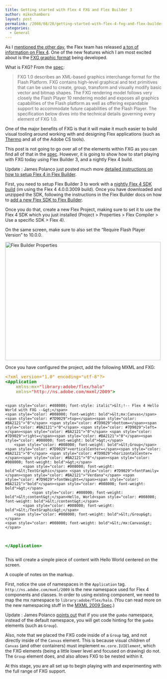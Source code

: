 ```yaml
---
title: Getting started with Flex 4 FXG and Flex Builder 3
author: mikechambers
layout: post
permalink: /2008/08/28/getting-started-with-flex-4-fxg-and-flex-builder-3/
categories:
  - General
---
```



As I [mentioned the other day][1], the Flex team has released [a ton of information on Flex 4][1]. One of the new features which I am most excited about is the [FXG graphic format][2] being developed.  
<!--more-->

  
What is FXG? From the [spec][2]:

> FXG 1.0 describes an XML-based graphics interchange format for the Flash Platform. FXG contains high-level graphical and text primitives that can be used to create, group, transform and visually modify basic vector and bitmap shapes. The FXG rendering model follows very closely the Flash Player 10 rendering model and exposes all graphics capabilities of the Flash platform as well as offering expandable support to accommodate future capabilities of the Flash Player. The specification below dives into the technical details governing every element of FXG 1.0.

One of the major benefits of FXG is that it will make it much easier to build visual tooling around working with and designing Flex applications (such as [Thermo][3] and all of the Adobe CS tools).

This post is not going to go over all of the elements within FXG as you can find all of that in the [spec][2]. However, it is going to show how to start playing with FXG today using Flex Builder 3, and a nightly Flex 4 build.

Update : James Polanco just posted much more [detailed instructions on how to setup Flex 4 in Flex Builder][4].

First, you need to setup Flex Builder 3 to work with a [nightly Flex 4 SDK build][5] (im using the Flex 4 4.0.0.3009 build). Once you have downloaded and unzipped the SDK, following the instructions in the Flex Builder docs on how to [add a new Flex SDK to Flex Builder][6].

Once you do that, create a new Flex Project, making sure to set it to use the Flex 4 SDK which you just installed (Project > Properties > Flex Compiler > Use a specific SDK > Flex 4).

On the same screen, make sure to also set the &#8220;Require Flash Player Version&#8221; to 10.0.0.

[<img src="http://farm4.static.flickr.com/3013/2807183380_47bdc0463d.jpg" width="500" height="381" alt="Flex Builder Properties" border="0" />][7]

Once you have configured the project, add the following MXML and FXG:

<div class="highlight">
  <pre><span style="color: #BC7A00">&lt;?xml version="1.0" encoding="utf-8"?&gt;</span>
<span style="color: #008000; font-weight: bold">&lt;Application</span> 
	<span style="color: #7D9029">xmlns:mx=</span><span style="color: #BA2121">"library:adobe/flex/halo"</span>
	<span style="color: #7D9029">xmlns=</span><span style="color: #BA2121">"http://ns.adobe.com/mxml/2009"</span><span style="color: #008000; font-weight: bold">&gt;</span>

	<span style="color: #408080; font-style: italic">&lt;!-- Flex 4 Hello World with FXG --&gt;</span>
	<span style="color: #008000; font-weight: bold">&lt;mx:Canvas</span> <span style="color: #7D9029">top=</span><span style="color: #BA2121">"0"</span> <span style="color: #7D9029">bottom=</span><span style="color: #BA2121">"0"</span> <span style="color: #7D9029">left=</span><span style="color: #BA2121">"0"</span> <span style="color: #7D9029">right=</span><span style="color: #BA2121">"0"</span><span style="color: #008000; font-weight: bold">&gt;</span>
		<span style="color: #008000; font-weight: bold">&lt;Group</span> <span style="color: #7D9029">verticalCenter=</span><span style="color: #BA2121">"0"</span> <span style="color: #7D9029">horizontalCenter=</span><span style="color: #BA2121">"0"</span><span style="color: #008000; font-weight: bold">&gt;</span>
			<span style="color: #008000; font-weight: bold">&lt;TextGraphic</span> <span style="color: #7D9029">fontFamily=</span><span style="color: #BA2121">"Verdana"</span> <span style="color: #7D9029">fontWeight=</span><span style="color: #BA2121">"bold"</span><span style="color: #008000; font-weight: bold">&gt;</span>
				<span style="color: #008000; font-weight: bold">&lt;content&gt;</span>Hello, World<span style="color: #008000; font-weight: bold">&lt;/content&gt;</span>
			<span style="color: #008000; font-weight: bold">&lt;/TextGraphic&gt;</span>
		<span style="color: #008000; font-weight: bold">&lt;/Group&gt;</span>
	<span style="color: #008000; font-weight: bold">&lt;/mx:Canvas&gt;</span>
	
<span style="color: #008000; font-weight: bold">&lt;/Application&gt;</span>
</pre>
</div>

This will create a simple piece of content with Hello World centered on the screen.

A couple of notes on the markup.

First, notice the use of namespaces in the `Application` tag. `http://ns.adobe.com/mxml/2009` is the new namespace used for Flex 4 components and classes. In order to using existing component, we need to map the mx namespace to `library:adobe/flex/halo`. (You can read more on the new namespacing stuff in the [MXML 2009 Spec][8].)

Update : James Polanco [points out][4] that if you use the `gumbo` namespace, instead of the default namespace, you will get code hinting for the `gumbo` elements (such as `Group`).

Also, note that we placed the FXG code inside of a `Group` tag, and not directly inside of the `Canvas` element. This is because visual children of `Canvas` (and other containers) must implement `mx.core.IUIElement`, which the FXG elements (being a little lower level and focused on drawing) do not. The `Group` element does, and also allows FXG to be nested within it.

At this stage, you are all set up to begin playing with and experimenting with the full range of FXG support.

 [1]: http://www.mikechambers.com/blog/2008/08/27/everything-there-is-to-know-about-flex-4-gumbo/
 [2]: http://opensource.adobe.com/wiki/display/flexsdk/FXG+1.0+Specification
 [3]: http://labs.adobe.com/wiki/index.php/Thermo
 [4]: http://blog.vivisectingmedia.com/2008/08/binding-source-for-flex-4-in-flex-builder-3/
 [5]: http://opensource.adobe.com/wiki/display/flexsdk/Download+Flex+4
 [6]: http://livedocs.adobe.com/flex/3/html/help.html?content=build_6.html#162812
 [7]: http://www.flickr.com/photos/mikechambers/2807183380/ "Flex Builder Properties by mike.chambers, on Flickr"
 [8]: http://opensource.adobe.com/wiki/display/flexsdk/MXML+2009
